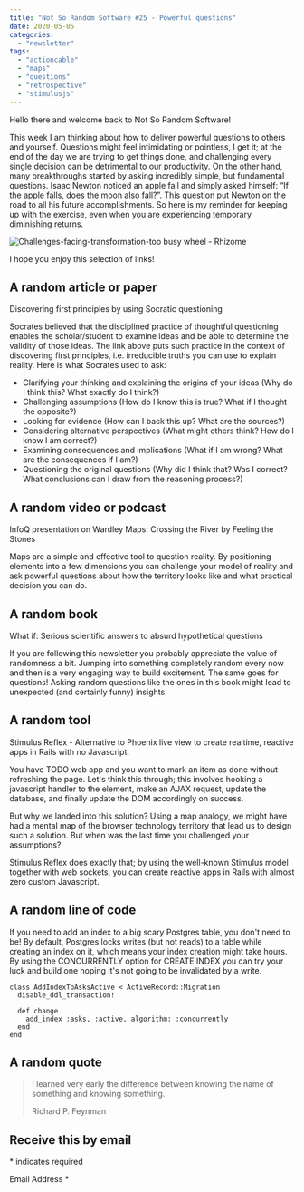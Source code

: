 ```yaml
---
title: "Not So Random Software #25 - Powerful questions"
date: 2020-05-05
categories: 
  - "newsletter"
tags: 
  - "actioncable"
  - "maps"
  - "questions"
  - "retrospective"
  - "stimulusjs"
---
```


Hello there and welcome back to Not So Random Software!

This week I am thinking about how to deliver powerful questions to others and yourself. Questions might feel intimidating or pointless, I get it; at the end of the day we are trying to get things done, and challenging every single decision can be detrimental to our productivity. On the other hand, many breakthroughs started by asking incredibly simple, but fundamental questions. Isaac Newton noticed an apple fall and simply asked himself: “If the apple falls, does the moon also fall?”. This question put Newton on the road to all his future accomplishments. So here is my reminder for keeping up with the exercise, even when you are experiencing temporary diminishing returns.

![Challenges-facing-transformation-too busy wheel - Rhizome](images/0O9lqF18zHpQQL4mmNXkyf7s3g7Vjtz8HzY3IrXKtc7JrGCg_VSvfn0IjniktMYhQCc789GyIImpP2XQF_T9t-L_KVYHaQPc-W405q6HZ5taWILjNETLKP9nPOhyX2sVED8YBep-Twf0Mau7lU4Vekc42zloOltd5Ko)

I hope you enjoy this selection of links!

## A random article or paper

Discovering first principles by using Socratic questioning

Socrates believed that the disciplined practice of thoughtful questioning enables the scholar/student to examine ideas and be able to determine the validity of those ideas. The link above puts such practice in the context of discovering first principles, i.e. irreducible truths you can use to explain reality. Here is what Socrates used to ask:

- Clarifying your thinking and explaining the origins of your ideas (Why do I think this? What exactly do I think?)
- Challenging assumptions (How do I know this is true? What if I thought the opposite?)
- Looking for evidence (How can I back this up? What are the sources?)
- Considering alternative perspectives (What might others think? How do I know I am correct?)
- Examining consequences and implications (What if I am wrong? What are the consequences if I am?)
- Questioning the original questions (Why did I think that? Was I correct? What conclusions can I draw from the reasoning process?)

## A random video or podcast

InfoQ presentation on Wardley Maps: Crossing the River by Feeling the Stones

Maps are a simple and effective tool to question reality. By positioning elements into a few dimensions you can challenge your model of reality and ask powerful questions about how the territory looks like and what practical decision you can do.

## A random book

What if: Serious scientific answers to absurd hypothetical questions

If you are following this newsletter you probably appreciate the value of randomness a bit. Jumping into something completely random every now and then is a very engaging way to build excitement. The same goes for questions! Asking random questions like the ones in this book might lead to unexpected (and certainly funny) insights.

## A random tool

Stimulus Reflex - Alternative to Phoenix live view to create realtime, reactive apps in Rails with no Javascript.

You have TODO web app and you want to mark an item as done without refreshing the page. Let's think this through; this involves hooking a javascript handler to the element, make an AJAX request, update the database, and finally update the DOM accordingly on success.

But why we landed into this solution? Using a map analogy, we might have had a mental map of the browser technology territory that lead us to design such a solution. But when was the last time you challenged your assumptions?

Stimulus Reflex does exactly that; by using the well-known Stimulus model together with web sockets, you can create reactive apps in Rails with almost zero custom Javascript.

## A random line of code

If you need to add an index to a big scary Postgres table, you don't need to be! By default, Postgres locks writes (but not reads) to a table while creating an index on it, which means your index creation might take hours. By using the CONCURRENTLY option for CREATE INDEX you can try your luck and build one hoping it's not going to be invalidated by a write.

```
class AddIndexToAsksActive < ActiveRecord::Migration
  disable_ddl_transaction!

  def change
    add_index :asks, :active, algorithm: :concurrently
  end
end
```

## A random quote

> I learned very early the difference between knowing the name of something and knowing something.
> 
> Richard P. Feynman

## Receive this by email

\* indicates required

Email Address \*  
  

<script type="text/javascript" src="//s3.amazonaws.com/downloads.mailchimp.com/js/mc-validate.js"></script>

<script type="text/javascript">(function($) {window.fnames = new Array(); window.ftypes = new Array();fnames[0]='EMAIL';ftypes[0]='email';fnames[1]='FNAME';ftypes[1]='text';fnames[2]='LNAME';ftypes[2]='text';fnames[3]='ADDRESS';ftypes[3]='address';fnames[4]='PHONE';ftypes[4]='phone';fnames[5]='BIRTHDAY';ftypes[5]='birthday';}(jQuery));var $mcj = jQuery.noConflict(true);</script>
